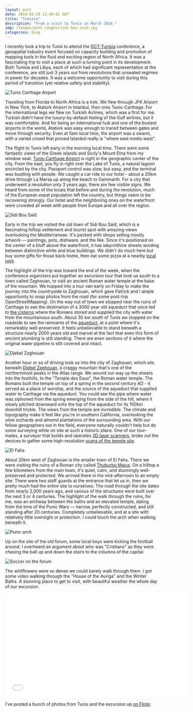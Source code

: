 ```yaml
---
layout: post
date: 2014-03-29 12:48:01 EDT
title: "Tunisia"
description: "From a visit to Tunis in March 2014."
img: /images/post-images/sidi-bou-said.jpg
categories: blog
---
```


I recently took a trip to Tunis to attend the [GCT-Tunisia](http://gct-tunisia.com/) conference, a geospatial industry event focused on capacity building and promotion of mapping tools in the fluid and exciting region of North Africa. It was a fascinating trip to visit a place at such a turning point in its development. Both Tunisia and Libya, each of which had significant representation at the conference, are still just 3 years out from revolutions that unseated regimes in power for decades. It was a welcome opportunity to visit during this period of transition (yet relative safety and stability).

![Tunis Carthage Airport](/images/post-images/tunis-carthage-airport.jpg)

Traveling from Florida to North Africa is a trek. We flew through JFK Airport in New York, to Atatürk Airport in Istanbul, then onto Tunis-Carthage. For the international legs we flew on Turkish Airlines, which was a first for me. Turkish didn't have the luxury-by-default feeling of the Gulf airlines, but it was comfortable. And for being an international hub and one of the busiest airports in the world, Atatürk was easy enough to transit between gates and move through security. Even at 5am local time, the airport was a swarm, with a varied crowd that proved Istanbul really is "where east meets west".

The flight to Tunis left early in the morning local time. There were some fantastic views of the Greek islands and Sicily's Mount Etna from my window seat. [Tunis-Carthage Airport](http://en.wikipedia.org/wiki/Tunis-Carthage_International_Airport) is right in the geographic center of the city. From the east, you fly in right over the Lake of Tunis, a natural lagoon encircled by the city. Passport control was slow, but easy, and the terminal was bustling with people. We caught a car ride to our hotel - about a 20km drive through La Marsa up along the beach to Gammarth. For a city that underwent a revolution only 3 years ago, there are few visible signs. We heard from some of the locals that before and during the revolution, much of the European expat population left the country, but things seem to be recovering strongly. Our hotel and the neighboring ones on the waterfront were crowded all week with people from Europe and all over the region.

![Sidi Bou Saïd](/images/post-images/sidi-bou-said.jpg)

Early in the trip we visited the old town of Sidi Bou Saïd, which is a fascinating hilltop settlement and tourist spot with amazing views overlooking the Mediterranean. It's packed with shops selling mostly artwork &mdash; paintings, pots, dishware, and the like. Since it's positioned on the center of a bluff above the waterfront, it has labyrinthine streets winding between  distinctive white and blue buildings. We didn't do much here but buy some gifts for those back home, then eat some pizza at a nearby [local joint](https://foursquare.com/v/lazur-carthago-%D8%AA%D9%88%D9%86%D8%B3/4e663e89e4cdf1e2c0e69752).

The highlight of the trip was toward the end of the week, when the conference organizers put together an excursion tour that took us south to a town called Zaghouan, to visit an ancient Roman water temple at the base of the mountain. We hopped into a tour van early on Friday to make the journey into the countryside to Zaghouan, which gave Patrick and I ample opportunity to snap photos from the road (for some post-trip OpenStreetMapping). On the way out of town we stopped near the ruins of Carthage to see the destination of a 3000 year old aqueduct that once led to [the cisterns](https://goo.gl/maps/xezzq) where the Romans stored and supplied the city with water from the mountainous south. About 30 km south of Tunis we stopped on the roadside to see the remnants of the [aqueduct](http://www.historvius.com/the-zaghouan-aqueduct-1615/), at a point where it's remarkably well-preserved. It feels unbelievable to stand beneath a structure nearly 2000 years old and marvel at the fact that even this form of _ancient plumbing_ is still standing. There are even sections of it where the original water pipeline is still covered and intact.

![Djebel Zaghouan](/images/post-images/water-temple.jpg)

Another hour or so of driving took us into the city of Zaghouan, which sits beneath [Djebel Zaghouan](http://en.wikipedia.org/wiki/Djebel_Zaghouan), a craggy mountain that's one of the northernmost peaks in the Atlas range. We wound our way up the  streets into the foothills, to the "Temple des Eaux", the Roman water temple. The Romans built the temple on top of a spring in the second century AD - it served as a place of worship, and the source of the aqueduct that supplied water to Carthage via the aqueduct. You could see the pipe where water was siphoned from the spring emerging from the side of the hill, where it slowly pitched downward onto the top of the aqueduct for its 100km downhill trickle. The views from the temple are incredible. The climate and topography make it feel like you're in southern California, overlooking the olive orchards and almond plantations of the surrounding area. With our fellow geographers out in the field, everyone naturally couldn't help but do some surveying while on site at such a historic place. One of our tour-mates, a surveyor that builds and operates [3D laser scanners](http://www.zf-laser.com/Products.8.0.html?&L=1), broke out the devices to gather some high-resolution [scans of the temple site](https://www.flickr.com/photos/colemanm/14125287576/).

![El Fahs](/images/post-images/elfahs.jpg)

About 20km west of Zaghouan is the smaller town of El Fahs. There we were visiting the ruins of a Roman city called [Thuburbo Majus](http://en.wikipedia.org/wiki/Thuburbo_Majus). On a hilltop a few kilometers from the main town, it's quiet, calm, and stunningly well-preserved and protected. We arrived there in the mid-afternoon to an empty site. There were two staff guards at the entrance that let us in, then we pretty much had the entire site to ourselves. The road through the site dates from nearly 2,000 years ago, and various of the structures were built over the next 3 or 4 centuries. The highlight of the walk through the ruins, for me, was an archway between the baths and an elevated temple, dating from the time of the Punic Wars &mdash; narrow, perfectly constructed, and still standing after 20 centuries. Completely unbelievable, and at a site with relatively little oversight or protection. I could touch the arch when walking beneath it.

![Punic arch](/images/post-images/thuburbo-majus-arch.jpg)

Up on the site of the old forum, some local boys were kicking the football around. I overheard an argument about who was "Cristiano" as they were chasing the ball up and down the stairs to the columns of the capital.

![Soccer on the forum](/images/post-images/thuburbo-majus-soccer.jpg)

The wildflowers were so dense we could barely walk through them. I got some video walking through the "House of the Auriga" and the Winter Baths. A stunning place to get to visit, with beautiful weather the whole day of our excursion.

<iframe src="//player.vimeo.com/video/95074378" width="600" height="338" frameborder="0" webkitallowfullscreen mozallowfullscreen allowfullscreen></iframe>

I've posted a bunch of photos from Tunis and the excursion up [on Flickr](https://www.flickr.com/photos/colemanm/collections/72157644648063657/).
